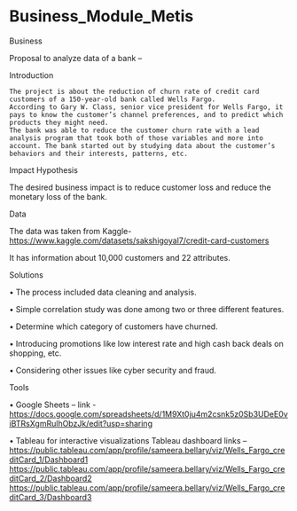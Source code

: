 # Business_Module_Metis

Business

Proposal to analyze data of a bank –



Introduction 

    The project is about the reduction of churn rate of credit card customers of a 150-year-old bank called Wells Fargo.
    According to Gary W. Class, senior vice president for Wells Fargo, it pays to know the customer’s channel preferences, and to predict which products they might need.
    The bank was able to reduce the customer churn rate with a lead analysis program that took both of those variables and more into account. The bank started out by studying data about the customer’s behaviors and their interests, patterns, etc.



Impact Hypothesis

The desired business impact is to reduce customer loss and reduce the monetary loss of the bank.



Data

The data was taken from Kaggle- https://www.kaggle.com/datasets/sakshigoyal7/credit-card-customers

It has information about 10,000 customers and 22 attributes.



Solutions

•	The process included data cleaning and analysis.

•	Simple correlation study was done among two or three different features.

•	Determine which category of customers have churned.

•	Introducing promotions like low interest rate and high cash back deals on shopping, etc.

•	Considering other issues like cyber security and fraud.



Tools

•	Google Sheets – 
  link - https://docs.google.com/spreadsheets/d/1M9Xt0ju4m2csnk5z0Sb3UDeE0viBTRsXgmRulhObzJk/edit?usp=sharing

•	Tableau for interactive visualizations
  Tableau dashboard links – 
  	https://public.tableau.com/app/profile/sameera.bellary/viz/Wells_Fargo_creditCard_1/Dashboard1
  	https://public.tableau.com/app/profile/sameera.bellary/viz/Wells_Fargo_creditCard_2/Dashboard2
  	https://public.tableau.com/app/profile/sameera.bellary/viz/Wells_Fargo_creditCard_3/Dashboard3 


